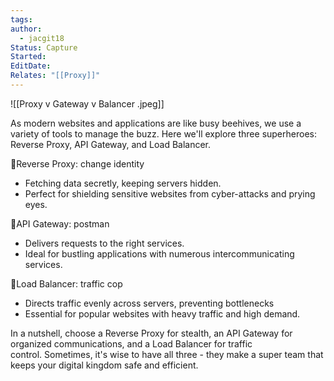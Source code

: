 ```yaml
---
tags: 
author:
  - jacgit18
Status: Capture
Started: 
EditDate: 
Relates: "[[Proxy]]"
---
```

![[Proxy v Gateway v Balancer .jpeg]]

As modern websites and applications are like busy beehives, we use a variety of tools to manage the buzz. Here we'll explore three superheroes: Reverse Proxy, API Gateway, and Load Balancer.  
  
🔹Reverse Proxy: change identity  
- Fetching data secretly, keeping servers hidden.  
- Perfect for shielding sensitive websites from cyber-attacks and prying eyes.  
  
🔹API Gateway: postman  
- Delivers requests to the right services.  
- Ideal for bustling applications with numerous intercommunicating services.  
  
🔹Load Balancer: traffic cop  
- Directs traffic evenly across servers, preventing bottlenecks  
- Essential for popular websites with heavy traffic and high demand.  
  
In a nutshell, choose a Reverse Proxy for stealth, an API Gateway for organized communications, and a Load Balancer for traffic control. Sometimes, it's wise to have all three - they make a super team that keeps your digital kingdom safe and efficient.